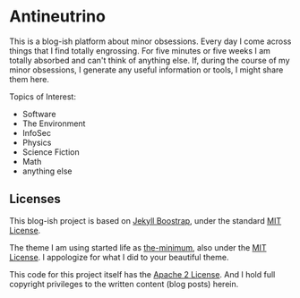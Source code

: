 # Antineutrino

This is a blog-ish platform about minor obsessions. Every day I come across things that I find totally engrossing. For five minutes or five weeks I am totally absorbed and can't think of anything else. If, during the course of my minor obsessions, I generate any useful information or tools, I might share them here.

Topics of Interest:

* Software
* The Environment
* InfoSec
* Physics
* Science Fiction
* Math
* anything else

## Licenses

This blog-ish project is based on [Jekyll Boostrap](http://jekyllbootstrap.com), under the standard [MIT License](http://opensource.org/licenses/MIT).

The theme I am using started life as [the-minimum](http://themes.jekyllbootstrap.com/preview/the-minimum/), also under the [MIT License](http://opensource.org/licenses/MIT). I appologize for what I did to your beautiful theme.

This code for this project itself has the [Apache 2 License](https://github.com/theJollySin/thejollysin.github.io/blob/master/LICENSE). And I hold full copyright privileges to the written content (blog posts) herein.  
